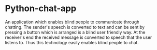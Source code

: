 # Python-chat-app

An application which enables blind people to communicate through chatting. 
The sender's speech is converted to text and can be sent by pressing a button which is arranged is a blind user friendly way.
At the receiver's end the received message is converted to speech that the user listens to.
Thus this technology easily enables blind people to chat.
